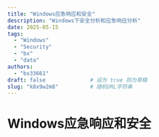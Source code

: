```yaml
---
title: "Windows应急响应和安全"
description: "Windows下安全分析和应急响应分析"
date: 2025-05-15
tags:
  - "Windows"
  - "Security"
  - "bx"
  - "data"
authors:
  - "bx33661"
draft: false              # 设为 true 则为草稿
slug: "k8x9w2m8"          # 随机URL字符串
---
```


# Windows应急响应和安全